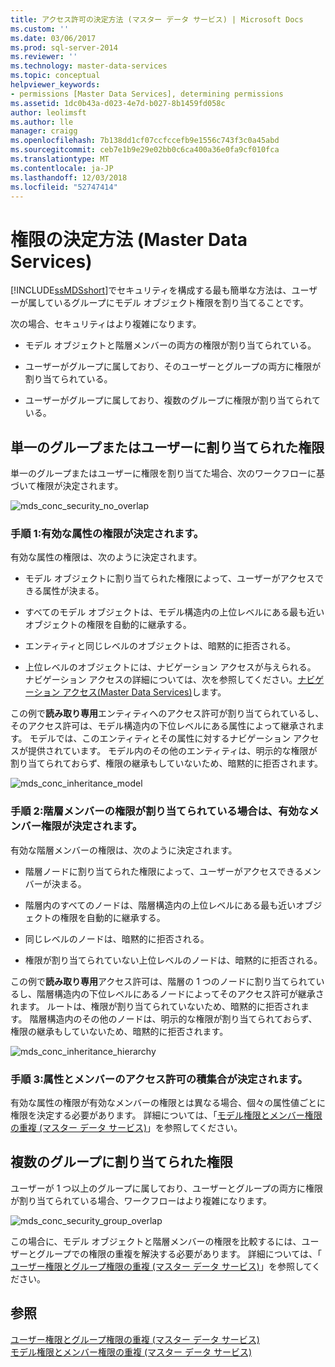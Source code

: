 ```yaml
---
title: アクセス許可の決定方法 (マスター データ サービス) | Microsoft Docs
ms.custom: ''
ms.date: 03/06/2017
ms.prod: sql-server-2014
ms.reviewer: ''
ms.technology: master-data-services
ms.topic: conceptual
helpviewer_keywords:
- permissions [Master Data Services], determining permissions
ms.assetid: 1dc0b43a-d023-4e7d-b027-8b1459fd058c
author: leolimsft
ms.author: lle
manager: craigg
ms.openlocfilehash: 7b138dd1cf07ccfccefb9e1556c743f3c0a45abd
ms.sourcegitcommit: ceb7e1b9e29e02bb0c6ca400a36e0fa9cf010fca
ms.translationtype: MT
ms.contentlocale: ja-JP
ms.lasthandoff: 12/03/2018
ms.locfileid: "52747414"
---
```

# <a name="how-permissions-are-determined-master-data-services"></a>権限の決定方法 (Master Data Services)
  [!INCLUDE[ssMDSshort](../includes/ssmdsshort-md.md)]でセキュリティを構成する最も簡単な方法は、ユーザーが属しているグループにモデル オブジェクト権限を割り当てることです。  
  
 次の場合、セキュリティはより複雑になります。  
  
-   モデル オブジェクトと階層メンバーの両方の権限が割り当てられている。  
  
-   ユーザーがグループに属しており、そのユーザーとグループの両方に権限が割り当てられている。  
  
-   ユーザーがグループに属しており、複数のグループに権限が割り当てられている。  
  
## <a name="permissions-assigned-to-a-single-group-or-user"></a>単一のグループまたはユーザーに割り当てられた権限  
 単一のグループまたはユーザーに権限を割り当てた場合、次のワークフローに基づいて権限が決定されます。  
  
 ![mds_conc_security_no_overlap](../../2014/master-data-services/media/mds-conc-security-no-overlap.gif "mds_conc_security_no_overlap")  
  
### <a name="step-1-effective-attribute-permissions-are-determined"></a>手順 1:有効な属性の権限が決定されます。  
 有効な属性の権限は、次のように決定されます。  
  
-   モデル オブジェクトに割り当てられた権限によって、ユーザーがアクセスできる属性が決まる。  
  
-   すべてのモデル オブジェクトは、モデル構造内の上位レベルにある最も近いオブジェクトの権限を自動的に継承する。  
  
-   エンティティと同じレベルのオブジェクトは、暗黙的に拒否される。  
  
-   上位レベルのオブジェクトには、ナビゲーション アクセスが与えられる。 ナビゲーション アクセスの詳細については、次を参照してください。[ナビゲーション アクセス&#40;Master Data Services&#41;](navigational-access-master-data-services.md)します。  
  
 この例で**読み取り専用**エンティティへのアクセス許可が割り当てられているし、そのアクセス許可は、モデル構造内の下位レベルにある属性によって継承されます。 モデルでは、このエンティティとその属性に対するナビゲーション アクセスが提供されています。 モデル内のその他のエンティティは、明示的な権限が割り当てられておらず、権限の継承もしていないため、暗黙的に拒否されます。  
  
 ![mds_conc_inheritance_model](../../2014/master-data-services/media/mds-conc-inheritance-model.gif "mds_conc_inheritance_model")  
  
### <a name="step-2-if-hierarchy-member-permissions-are-assigned-effective-member-permissions-are-determined"></a>手順 2:階層メンバーの権限が割り当てられている場合は、有効なメンバー権限が決定されます。  
 有効な階層メンバーの権限は、次のように決定されます。  
  
-   階層ノードに割り当てられた権限によって、ユーザーがアクセスできるメンバーが決まる。  
  
-   階層内のすべてのノードは、階層構造内の上位レベルにある最も近いオブジェクトの権限を自動的に継承する。  
  
-   同じレベルのノードは、暗黙的に拒否される。  
  
-   権限が割り当てられていない上位レベルのノードは、暗黙的に拒否される。  
  
 この例で**読み取り専用**アクセス許可は、階層の 1 つのノードに割り当てられているし、階層構造内の下位レベルにあるノードによってそのアクセス許可が継承されます。 ルートは、権限が割り当てられていないため、暗黙的に拒否されます。 階層構造内のその他のノードは、明示的な権限が割り当てられておらず、権限の継承もしていないため、暗黙的に拒否されます。  
  
 ![mds_conc_inheritance_hierarchy](../../2014/master-data-services/media/mds-conc-inheritance-hierarchy.gif "mds_conc_inheritance_hierarchy")  
  
### <a name="step-3-the-intersection-of-attribute-and-member-permissions-is-determined"></a>手順 3:属性とメンバーのアクセス許可の積集合が決定されます。  
 有効な属性の権限が有効なメンバーの権限とは異なる場合、個々の属性値ごとに権限を決定する必要があります。 詳細については、「[モデル権限とメンバー権限の重複 (マスター データ サービス)](../../2014/master-data-services/overlapping-model-and-member-permissions-master-data-services.md)」を参照してください。  
  
## <a name="permissions-assigned-to-multiple-groups"></a>複数のグループに割り当てられた権限  
 ユーザーが 1 つ以上のグループに属しており、ユーザーとグループの両方に権限が割り当てられている場合、ワークフローはより複雑になります。  
  
 ![mds_conc_security_group_overlap](../../2014/master-data-services/media/mds-conc-security-group-overlap.gif "mds_conc_security_group_overlap")  
  
 この場合に、モデル オブジェクトと階層メンバーの権限を比較するには、ユーザーとグループでの権限の重複を解決する必要があります。 詳細については、「 [ユーザー権限とグループ権限の重複 (マスター データ サービス)](../../2014/master-data-services/overlapping-user-and-group-permissions-master-data-services.md)」を参照してください。  
  
## <a name="see-also"></a>参照  
 [ユーザー権限とグループ権限の重複 (マスター データ サービス)](../../2014/master-data-services/overlapping-user-and-group-permissions-master-data-services.md)   
 [モデル権限とメンバー権限の重複 (マスター データ サービス)](../../2014/master-data-services/overlapping-model-and-member-permissions-master-data-services.md)  
  
  

